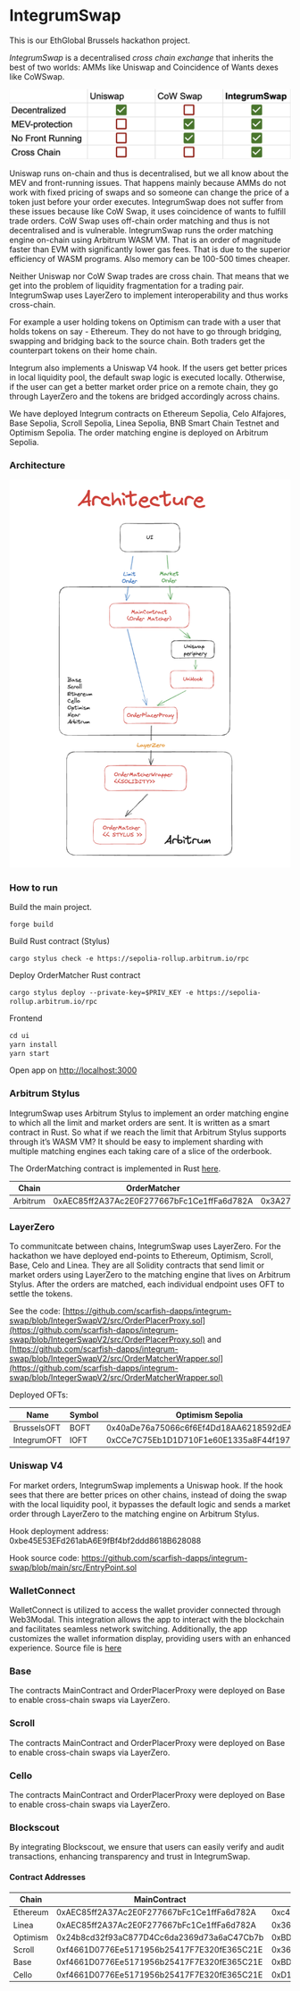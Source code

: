 # IntegrumSwap 

This is our EthGlobal Brussels hackathon project.

*IntegrumSwap* is a decentralised *cross chain exchange* that inherits the best of two worlds: AMMs like Uniswap and Coincidence of Wants dexes like CoWSwap.

![Comparison](Comparison.png)

Uniswap runs on-chain and thus is decentralised, but we all know about the MEV and front-running issues. That happens mainly because AMMs do not work with fixed pricing of swaps and so someone can change the price of a token just before your order executes.
IntegrumSwap does not suffer from these issues because like CoW Swap, it uses coincidence of wants to fulfill trade orders.
CoW Swap uses off-chain order matching and thus is not decentralised and is vulnerable. IntegrumSwap runs the order matching engine on-chain using Arbitrum WASM VM. That is an order of magnitude faster than EVM with significantly lower gas fees. That is due to the superior efficiency of WASM programs. Also memory can be 100-500 times cheaper.

Neither Uniswap nor CoW Swap trades are cross chain. That means that we get into the problem of liquidity fragmentation for a trading pair. IntegrumSwap uses LayerZero to implement interoperability and thus works cross-chain.

For example a user holding tokens on Optimism can trade with a user that holds tokens on say - Ethereum. They do not have to go through bridging, swapping and bridging back to the source chain. Both traders get the counterpart tokens on their home chain.  
 
Integrum also implements a Uniswap V4 hook. If the users get better prices in local liquidity pool, the default swap logic is executed locally. Otherwise, if the user can get a better market order price on a remote chain, they go through LayerZero and the tokens are bridged accordingly across chains. 

We have deployed Integrum contracts on Ethereum Sepolia, Celo Alfajores, Base Sepolia, Scroll Sepolia, Linea Sepolia, BNB Smart Chain Testnet and Optimism Sepolia. The order matching engine is deployed on Arbitrum Sepolia.

### Architecture

![Architecture](Architecture.png)

### How to run

Build the main project.
```
forge build
```

Build Rust contract (Stylus)
```
cargo stylus check -e https://sepolia-rollup.arbitrum.io/rpc
```

Deploy OrderMatcher Rust contract
```
cargo stylus deploy --private-key=$PRIV_KEY -e https://sepolia-rollup.arbitrum.io/rpc
```

Frontend
```
cd ui
yarn install
yarn start
```
Open app on [http://localhost:3000](http://localhost:3000)

### Arbitrum Stylus

IntegrumSwap uses Arbitrum Stylus to implement an order matching engine to which all the limit and market orders are sent. It is written as a smart contract in Rust.
So what if we reach the limit that Arbitrum Stylus supports through it’s WASM VM? It should be easy to implement sharding with multiple matching engines each taking care of a slice of the orderbook.

The OrderMatching contract is implemented in Rust [here](order-matcher/src/lib.rs).

| Chain            | OrderMatcher                                | OrderMatcherWrapper                               
| ---------------- | ------------------------------------------- | ------------------------------------------ |
| Arbitrum         | 0xAEC85ff2A37Ac2E0F277667bFc1Ce1ffFa6d782A  | 0x3A274DD833726D9CfDb6cBc23534B2cF5e892347 |                                     

### LayerZero

To communitcate between chains, IntegrumSwap uses LayerZero. For the hackathon we have deployed end-points to Ethereum, Optimism, Scroll, Base, Celo and Linea. They are all Solidity contracts that send limit or market orders using LayerZero to the matching engine that lives on Arbitrum Stylus.
After the orders are matched, each individual endpoint uses OFT to settle the tokens.

See the code:
[https://github.com/scarfish-dapps/integrum-swap/blob/IntegerSwapV2/src/OrderPlacerProxy.sol](https://github.com/scarfish-dapps/integrum-swap/blob/IntegerSwapV2/src/OrderPlacerProxy.sol) and 
[https://github.com/scarfish-dapps/integrum-swap/blob/IntegerSwapV2/src/OrderMatcherWrapper.sol](https://github.com/scarfish-dapps/integrum-swap/blob/IntegerSwapV2/src/OrderMatcherWrapper.sol)

Deployed OFTs:

| Name            | Symbol                                             | Optimism Sepolia                           | Ethereum Sepolia                           |
| --------------- | -------------------------------------------------- | ------------------------------------------ | ------------------------------------------ | 
| BrusselsOFT     | BOFT                                               | 0x40aDe76a75066c6f6Ef4Dd18AA6218592dEA0799 | 0xAe3C07deA15BB038B59191F24Ad1d18c76F9df83 |
| IntegrumOFT     | IOFT                                               | 0xCCe7C75Eb1D1D710F1e60E1335a8F44f197FE2af | 0xAe3C07deA15BB038B59191F24Ad1d18c76F9df83 |


### Uniswap V4

For market orders, IntegrumSwap implements a Uniswap hook. If the hook sees that there are better prices on other chains, instead of doing the swap with the local liquidity pool, it bypasses the default logic and sends a market order through LayerZero to the matching engine on Arbitrum Stylus. 

Hook deployment address: 0xbe45E53EFd261abA6E9fBf4bf2ddd8618B628088

Hook source code: https://github.com/scarfish-dapps/integrum-swap/blob/main/src/EntryPoint.sol

### WalletConnect

WalletConnect is utilized to access the wallet provider connected through Web3Modal. This integration allows the app to interact with the blockchain and facilitates seamless network switching. Additionally, the app customizes the wallet information display, providing users with an enhanced experience.
Source file is [here](https://github.com/scarfish-dapps/integrum-swap/blob/main/ui/src/components/walletProfile/WalletProfile.tsx)

### Base

The contracts MainContract and OrderPlacerProxy were deployed on Base to enable cross-chain swaps via LayerZero.

### Scroll

The contracts MainContract and OrderPlacerProxy were deployed on Base to enable cross-chain swaps via LayerZero.

### Cello

The contracts MainContract and OrderPlacerProxy were deployed on Base to enable cross-chain swaps via LayerZero.

### Blockscout

By integrating Blockscout, we ensure that users can easily verify and audit transactions, enhancing transparency and trust in IntegrumSwap. 


#### Contract Addresses 

| Chain            | MainContract                                | OrderPlacerProxy                              
| ---------------- | ------------------------------------------- | ------------------------------------------ |
| Ethereum         | 0xAEC85ff2A37Ac2E0F277667bFc1Ce1ffFa6d782A  | 0xc42578B466355875F1F24a3D98aA78e0DA4f2232 |                                          
| Linea            | 0xAEC85ff2A37Ac2E0F277667bFc1Ce1ffFa6d782A  | 0x36DE04BFBc2AB1cE497c063E7560137c7f7579fB |                                          
| Optimism         | 0x24b8cd32f93aC877D4Cc6da2369d73a6aC47Cb7b  | 0xBD345337127768a4578F8D3753bB182E4Cc513E8 |                                          
| Scroll           | 0xf4661D0776Ee5171956b25417F7E320fE365C21E  | 0x36DE04BFBc2AB1cE497c063E7560137c7f7579fB |                                          
| Base             | 0xf4661D0776Ee5171956b25417F7E320fE365C21E  | 0xBD345337127768a4578F8D3753bB182E4Cc513E8 |                                          
| Cello            | 0xf4661D0776Ee5171956b25417F7E320fE365C21E  | 0xD1E1F57E41A54c930664Ed799c753e330734Da66 |                                          


